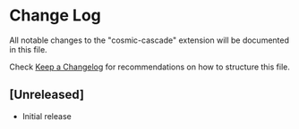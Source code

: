 # Change Log

All notable changes to the "cosmic-cascade" extension will be documented in this file.

Check [Keep a Changelog](http://keepachangelog.com/) for recommendations on how to structure this file.

## [Unreleased]

- Initial release
